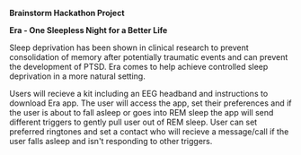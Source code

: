 **Brainstorm Hackathon Project**

**Era - One Sleepless Night for a Better Life**

Sleep deprivation has been shown in clinical research to prevent consolidation of memory after potentially traumatic events and can prevent the development of PTSD.
Era comes to help achieve controlled sleep deprivation in a more natural setting. 

Users will recieve a kit including an EEG headband and instructions to download Era app. 
The user will access the app, set their preferences and if the user is about to fall asleep or goes into REM sleep the app will send different triggers to gently 
pull user out of REM sleep. User can set preferred ringtones and set a contact who will recieve a message/call if the user falls asleep and isn't responding to other triggers.

